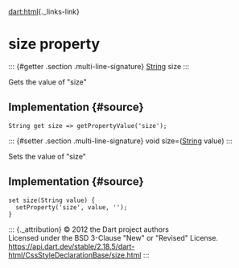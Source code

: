 [dart:html](../../dart-html/dart-html-library){._links-link}

size property
=============

::: {#getter .section .multi-line-signature}
[String](../../dart-core/string-class) size
:::

Gets the value of \"size\"

Implementation {#source}
--------------

``` {.language-dart data-language="dart"}
String get size => getPropertyValue('size');
```

::: {#setter .section .multi-line-signature}
void size=([String](../../dart-core/string-class) value)
:::

Sets the value of \"size\"

Implementation {#source}
--------------

``` {.language-dart data-language="dart"}
set size(String value) {
  setProperty('size', value, '');
}
```

::: {._attribution}
© 2012 the Dart project authors\
Licensed under the BSD 3-Clause \"New\" or \"Revised\" License.\
<https://api.dart.dev/stable/2.18.5/dart-html/CssStyleDeclarationBase/size.html>
:::
